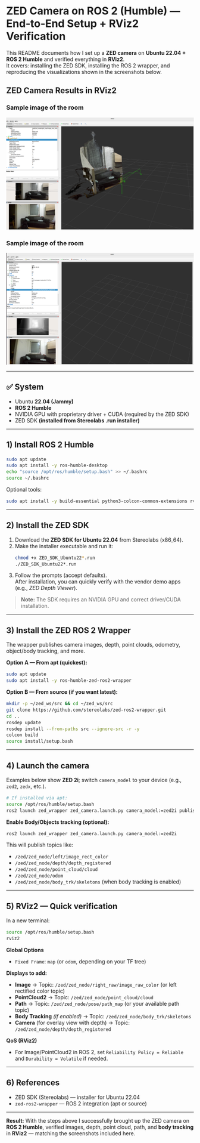 # ZED Camera on ROS 2 (Humble) — End‑to‑End Setup + RViz2 Verification

This README documents how I set up a **ZED camera** on **Ubuntu 22.04 + ROS 2 Humble** and verified everything in **RViz2**.  
It covers: installing the ZED SDK, installing the ROS 2 wrapper, and reproducing the visualizations shown in the screenshots below.

## ZED Camera Results in RViz2

### Sample image of the room
![Depth Cloud](zedd2.png)

### Sample image of the room 
![Depth Registered](zedd3.png)

---

## ✅ System
- Ubuntu **22.04 (Jammy)**
- **ROS 2 Humble**
- NVIDIA GPU with proprietary driver + CUDA (required by the ZED SDK)
- ZED SDK **(installed from Stereolabs .run installer)**

---

## 1) Install ROS 2 Humble
```bash
sudo apt update
sudo apt install -y ros-humble-desktop
echo "source /opt/ros/humble/setup.bash" >> ~/.bashrc
source ~/.bashrc
```

Optional tools:
```bash
sudo apt install -y build-essential python3-colcon-common-extensions rviz2
```

---

## 2) Install the ZED SDK
1. Download the **ZED SDK for Ubuntu 22.04** from Stereolabs (x86_64).
2. Make the installer executable and run it:
   ```bash
   chmod +x ZED_SDK_Ubuntu22*.run
   ./ZED_SDK_Ubuntu22*.run
   ```
3. Follow the prompts (accept defaults).  
   After installation, you can quickly verify with the vendor demo apps (e.g., *ZED Depth Viewer*).

> **Note:** The SDK requires an NVIDIA GPU and correct driver/CUDA installation.

---

## 3) Install the ZED ROS 2 Wrapper
The wrapper publishes camera images, depth, point clouds, odometry, object/body tracking, and more.

**Option A — From apt (quickest):**
```bash
sudo apt update
sudo apt install -y ros-humble-zed-ros2-wrapper
```

**Option B — From source (if you want latest):**
```bash
mkdir -p ~/zed_ws/src && cd ~/zed_ws/src
git clone https://github.com/stereolabs/zed-ros2-wrapper.git
cd ..
rosdep update
rosdep install --from-paths src --ignore-src -r -y
colcon build
source install/setup.bash
```

---

## 4) Launch the camera
Examples below show **ZED 2i**; switch `camera_model` to your device (e.g., `zed2`, `zedx`, etc.).

```bash
# If installed via apt:
source /opt/ros/humble/setup.bash
ros2 launch zed_wrapper zed_camera.launch.py camera_model:=zed2i publish_tf:=true
```

**Enable Body/Objects tracking (optional):**
```bash
ros2 launch zed_wrapper zed_camera.launch.py camera_model:=zed2i       object_detection:=true obj_det_model:=HUMAN_BODY_FAST       publish_tf:=true
```
This will publish topics like:
- `/zed/zed_node/left/image_rect_color`
- `/zed/zed_node/depth/depth_registered`
- `/zed/zed_node/point_cloud/cloud`
- `/zed/zed_node/odom`
- `/zed/zed_node/body_trk/skeletons` (when body tracking is enabled)

---

## 5) RViz2 — Quick verification
In a new terminal:
```bash
source /opt/ros/humble/setup.bash
rviz2
```

**Global Options**
- `Fixed Frame`: `map` (or `odom`, depending on your TF tree)

**Displays to add:**
- **Image** → Topic: `/zed/zed_node/right_raw/image_raw_color` (or left rectified color topic)
- **PointCloud2** → Topic: `/zed/zed_node/point_cloud/cloud`
- **Path** → Topic: `/zed/zed_node/pose/path_map` (or your available path topic)
- **Body Tracking** *(if enabled)* → Topic: `/zed/zed_node/body_trk/skeletons`
- **Camera** (for overlay view with depth) → Topic: `/zed/zed_node/depth/depth_registered`

**QoS (RViz2)**
- For Image/PointCloud2 in ROS 2, set `Reliability Policy = Reliable` and `Durability = Volatile` if needed.

---

## 6) References
- ZED SDK (Stereolabs) — installer for Ubuntu 22.04  
- `zed-ros2-wrapper` — ROS 2 integration (apt or source)

---

**Result:** With the steps above I successfully brought up the ZED camera on **ROS 2 Humble**, verified images, depth, point cloud, path, and **body tracking** in **RViz2** — matching the screenshots included here.
